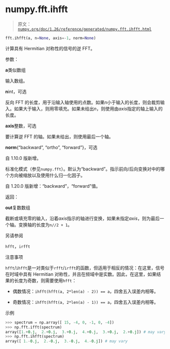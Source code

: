 # numpy.fft.ihfft

> 原文：[`numpy.org/doc/1.26/reference/generated/numpy.fft.ihfft.html`](https://numpy.org/doc/1.26/reference/generated/numpy.fft.ihfft.html)

```py
fft.ihfft(a, n=None, axis=-1, norm=None)
```

计算具有 Hermitian 对称性的信号的逆 FFT。

参数：

**a**类似数组

输入数组。

**n**int，可选

反向 FFT 的长度，用于沿输入轴使用的点数。如果*n*小于输入的长度，则会裁剪输入。如果大于输入，则用零填充。如果未给出*n*，则使用由*axis*指定的轴上输入的长度。

**axis**整数，可选

要计算逆 FFT 的轴。如果未给出，则使用最后一个轴。

**norm**{“backward”, “ortho”, “forward”}，可选

自 1.10.0 版新增。

标准化模式（参见`numpy.fft`）。默认为“backward”。指示前向/后向变换对中的哪个方向被缩放以及使用什么归一化因子。

自 1.20.0 版新增：“backward”，“forward”值。

返回：

**out**复数数组

截断或填充零的输入，沿着*axis*指示的轴进行变换，如果未指定*axis*，则为最后一个轴。变换轴的长度为`n//2 + 1`。

另请参阅

`hfft`，`irfft`

注意事项

`hfft`/`ihfft`是一对类似于`rfft`/`irfft`的函数，但适用于相反的情况：在这里，信号在时域中具有 Hermitian 对称性，并且在频域中是实数。因此，在这里，如果结果的长度为奇数，则需要使用`hfft`：

+   偶数情况：`ihfft(hfft(a, 2*len(a) - 2)) == a`，四舍五入误差内相等。

+   奇数情况：`ihfft(hfft(a, 2*len(a) - 1)) == a`，四舍五入误差内相等。

示例

```py
>>> spectrum = np.array([ 15, -4, 0, -1, 0, -4])
>>> np.fft.ifft(spectrum)
array([1.+0.j,  2.+0.j,  3.+0.j,  4.+0.j,  3.+0.j,  2.+0.j]) # may vary
>>> np.fft.ihfft(spectrum)
array([ 1.-0.j,  2.-0.j,  3.-0.j,  4.-0.j]) # may vary 
```
